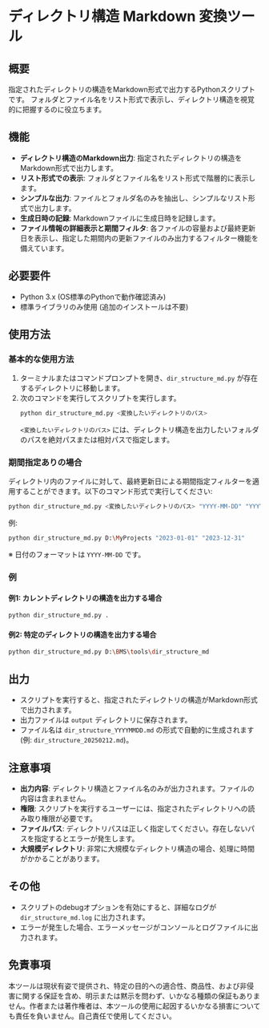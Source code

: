 # ディレクトリ構造 Markdown 変換ツール

## 概要
指定されたディレクトリの構造をMarkdown形式で出力するPythonスクリプトです。
フォルダとファイル名をリスト形式で表示し、ディレクトリ構造を視覚的に把握するのに役立ちます。

## 機能

- **ディレクトリ構造のMarkdown出力**: 指定されたディレクトリの構造をMarkdown形式で出力します。
- **リスト形式での表示**: フォルダとファイル名をリスト形式で階層的に表示します。
- **シンプルな出力**: ファイルとフォルダ名のみを抽出し、シンプルなリスト形式で出力します。
- **生成日時の記録**: Markdownファイルに生成日時を記録します。
- **ファイル情報の詳細表示と期間フィルタ**: 各ファイルの容量および最終更新日を表示し、指定した期間内の更新ファイルのみ出力するフィルター機能を備えています。

## 必要要件

- Python 3.x (OS標準のPythonで動作確認済み)
- 標準ライブラリのみ使用 (追加のインストールは不要)

## 使用方法

### 基本的な使用方法

1. ターミナルまたはコマンドプロンプトを開き、`dir_structure_md.py` が存在するディレクトリに移動します。
2. 次のコマンドを実行してスクリプトを実行します。
   ```bash
   python dir_structure_md.py <変換したいディレクトリのパス>
   ```
   `<変換したいディレクトリのパス>` には、ディレクトリ構造を出力したいフォルダのパスを絶対パスまたは相対パスで指定します。

### 期間指定ありの場合

ディレクトリ内のファイルに対して、最終更新日による期間指定フィルターを適用することができます。以下のコマンド形式で実行してください:

```bash
python dir_structure_md.py <変換したいディレクトリのパス> "YYYY-MM-DD" "YYYY-MM-DD"
```

例:
```bash
python dir_structure_md.py D:\MyProjects "2023-01-01" "2023-12-31"
```

※ 日付のフォーマットは `YYYY-MM-DD` です。

### 例

#### 例1: カレントディレクトリの構造を出力する場合
```bash
python dir_structure_md.py .
```

#### 例2: 特定のディレクトリの構造を出力する場合
```bash
python dir_structure_md.py D:\BMS\tools\dir_structure_md
```

## 出力

- スクリプトを実行すると、指定されたディレクトリの構造がMarkdown形式で出力されます。
- 出力ファイルは `output` ディレクトリに保存されます。
- ファイル名は `dir_structure_YYYYMMDD.md` の形式で自動的に生成されます (例: `dir_structure_20250212.md`)。

## 注意事項

- **出力内容**:  ディレクトリ構造とファイル名のみが出力されます。ファイルの内容は含まれません。
- **権限**: スクリプトを実行するユーザーには、指定されたディレクトリへの読み取り権限が必要です。
- **ファイルパス**: ディレクトリパスは正しく指定してください。存在しないパスを指定するとエラーが発生します。
- **大規模ディレクトリ**:  非常に大規模なディレクトリ構造の場合、処理に時間がかかることがあります。

## その他

- スクリプトのdebugオプションを有効にすると、詳細なログが `dir_structure_md.log` に出力されます。
- エラーが発生した場合、エラーメッセージがコンソールとログファイルに出力されます。

## 免責事項

本ツールは現状有姿で提供され、特定の目的への適合性、商品性、および非侵害に関する保証を含め、明示または黙示を問わず、いかなる種類の保証もありません。作者または著作権者は、本ツールの使用に起因するいかなる損害についても責任を負いません。自己責任で使用してください。 